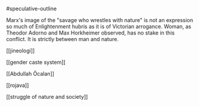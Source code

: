#speculative-outline

Marx's image of the "savage who wrestles with nature" is not an expression so much of Enlightenment hubris as it is of Victorian arrogance. Woman, as Theodor Adorno and Max Horkheimer observed, has no stake in this conflict. It is strictly between man and nature.

[[jineologi]]

[[gender caste system]]

[[Abdullah Öcalan]]

[[rojava]]

[[struggle of nature and society]]
